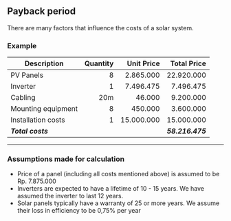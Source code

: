 ## Payback period

There are many factors that influence the costs of a solar system.

### Example

| Description        | Quantity | Unit Price |      Total Price |
|--------------------|---------:|-----------:|-----------------:|
| PV Panels          |        8 |  2.865.000 |       22.920.000 |
| Inverter           |        1 |  7.496.475 |        7.496.475 |
| Cabling            |      20m |     46.000 |        9.200.000 |
| Mounting equipment |        8 |    450.000 |        3.600.000 |
| Installation costs |        1 | 15.000.000 |       15.000.000 |
| _**Total costs**_  |          |            | _**58.216.475**_ |

---
### Assumptions made for calculation
* Price of a panel (including all costs mentioned above) is assumed to be Rp. 7.875.000
* Inverters are expected to have a lifetime of 10 - 15 years. We have assumed the inverter to last 12 years.
* Solar panels typically have a warranty of 25 or more years. We assume their loss in efficiency to be 0,75% per year

<style>
.documentation .RoiExplanation table {
    border-collapse: collapse;
    border-spacing: 0;
}

.documentation .RoiExplanation th {
    border:2px solid #000000;
    background: #d9d9d9;
}

.documentation .RoiExplanation td {
    border:1px solid #000000;
}
</style>